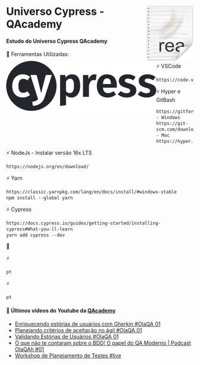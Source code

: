 # <img src="icon.png" align="right" />
# <img src="LogoCypress.png" align="left" />

# Universo Cypress - QAcademy
<h4>Estudo do Universo Cypress QAcademy</h4>

🧰 Ferramentas Utilizadas:<br>

   ⚡ VSCode<br>
   
    https://code.visualstudio.com/download

   ⚡ Hyper e GitBash<br>

    https://gitforwindows.org/ - Windows
    https://git-scm.com/download/mac - Mac
    https://hyper.is/plugins

   ⚡ NodeJs - Instalar versão 16x LTS<br>

    https://nodejs.org/en/download/

   ⚡ Yarn <br>

    https://classic.yarnpkg.com/lang/en/docs/install/#windows-stable
    npm install --global yarn

   ⚡ Cypress <br>
    
    https://docs.cypress.io/guides/getting-started/installing-cypress#What-you-ll-learn
    yarn add cypress --dev
    

🧰 <br>

   ⚡ <br>

    pt

   ⚡ <br>

    pt
    
#### 🧰 Últimos vídeos do Youtube da [QAcademy](https://github.com/weareqacademy)
<!-- YOUTUBE:START -->
- [Enriquecendo estórias de usuários com Gherkin #OlaQA 01](https://www.youtube.com/watch?v=wIbMstBVp_o)
- [Planejando critérios de aceitação no ágil #OlaQA 01](https://www.youtube.com/watch?v=mmhaUc2bWCA)
- [Validando Estórias de Usuários #OlaQA 01](https://www.youtube.com/watch?v=DXb_BlXPZdU)
- [O que não te contaram sobre o BDD!  O papel do QA Moderno | Podcast OlaQAh #01](https://www.youtube.com/watch?v=xpDhQzGnCdQ)
- [Workshop de Planejamento de Testes #live](https://www.youtube.com/watch?v=PxO-clXRCpM)
<!-- YOUTUBE:END -->
